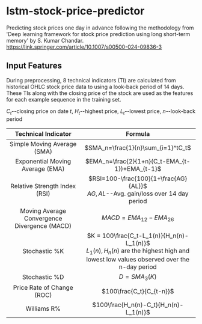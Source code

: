 # lstm-stock-price-predictor

Predicting stock prices one day in advance following the methodology from 'Deep learning framework for stock price prediction using long short-term memory' by S. Kumar Chandar. https://link.springer.com/article/10.1007/s00500-024-09836-3

## Input Features


During preprocessing, 8 technical indicators (TI) are calculated from historical OHLC stock price data to using a look-back period of 14 days. These TIs along with the closing price of the stock are used as the features for each example sequence in the training set.

$C_t$--closing price on date $t$, $H_t$--highest price, $L_t$--lowest price, $n$--look-back period

|     Technical Indicator     |      Formula      |
|:---------------------------:|:-----------------:|
|Simple Moving Average (SMA)| $SMA_n=\frac{1}{n}\sum_{i=1}^tC_t$|
|Exponential Moving Average (EMA) | $EMA_n=\frac{2}{1+n}(C_t-EMA_{t-1})+EMA_{t-1}$|
|Relative Strength Index (RSI) | $RSI=100-\frac{100}{1+\frac{AG}{AL}}$ <br>$AG, AL$--Avg. gain/loss over 14 day period|
|Moving Average Convergence Divergence (MACD) | $MACD=EMA_{12}-EMA_{26}$|
|Stochastic %K| $K = 100\frac{C_t-L_1(n)}{H_n(n)-L_1(n)}$ <br> $L_1(n), H_n(n)$ are the highest high and lowest low values observed over the n-day period |
|Stochastic %D| $D = SMA_3(K)$|
|Price Rate of Change (ROC)| $100\frac{C_t}{C_{t-n}}$|
|Williams R%|$100\frac{H_n(n)-C_t}{H_n(n)-L_1(n)}$|





 
